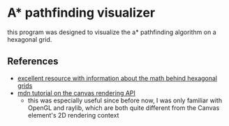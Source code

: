 # A* pathfinding visualizer

this program was designed to visualize the a* pathfinding algorithm on a hexagonal grid.

## References

- [excellent resource with information about the math behind hexagonal grids](https://www.redblobgames.com/grids/hexagons/)
- [mdn tutorial on the canvas rendering API](https://developer.mozilla.org/en-US/docs/Web/API/Canvas_API/Tutorial)
  - this was especially useful since before now, I was only familiar with OpenGL and raylib, which are both quite different from the Canvas element's 2D rendering context
